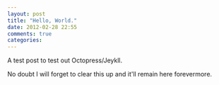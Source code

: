 ```yaml
---
layout: post
title: "Hello, World."
date: 2012-02-28 22:55
comments: true
categories: 
---
```


A test post to test out Octopress/Jeykll.

No doubt I will forget to clear this up and it'll remain here forevermore.
